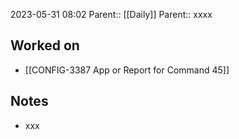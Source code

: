 2023-05-31 08:02
Parent:: [[Daily]] 
Parent:: xxxx






## Worked on

- [[CONFIG-3387 App or Report for Command 45]]

## Notes

- xxx





